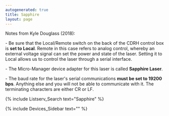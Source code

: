 ```yaml
---
autogenerated: true
title: Sapphire
layout: page
---
```


Notes from Kyle Douglass (2018):

\- Be sure that the Local/Remote switch on the back of the CDRH control
box is **set to Local**. Remote in this case refers to analog control,
whereby an external voltage signal can set the power and state of the
laser. Setting it to Local allows us to control the laser through a
serial interface.

\- The Micro-Manager device adapter for this laser is called **Sapphire
Laser**.

\- The baud rate for the laser's serial communications **must be set to
19200 bps**. Anything else and you will not be able to communicate with
it. The terminating characters are either CR or LF.

{% include Listserv_Search text="Sapphire" %}

{% include Devices_Sidebar text="" %}
